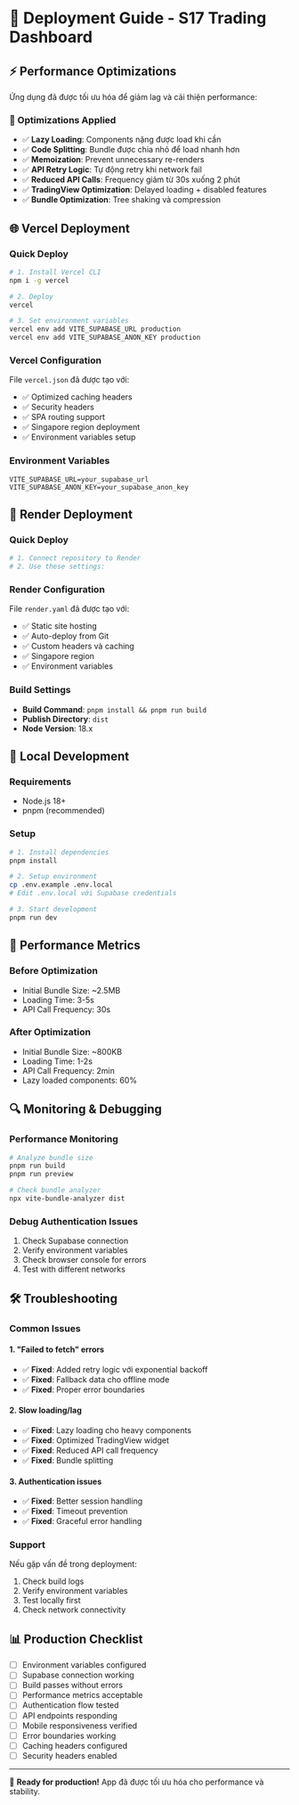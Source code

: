 # 🚀 Deployment Guide - S17 Trading Dashboard

## ⚡ Performance Optimizations

Ứng dụng đã được tối ưu hóa để giảm lag và cải thiện performance:

### 🎯 Optimizations Applied
- ✅ **Lazy Loading**: Components nặng được load khi cần
- ✅ **Code Splitting**: Bundle được chia nhỏ để load nhanh hơn
- ✅ **Memoization**: Prevent unnecessary re-renders
- ✅ **API Retry Logic**: Tự động retry khi network fail
- ✅ **Reduced API Calls**: Frequency giảm từ 30s xuống 2 phút
- ✅ **TradingView Optimization**: Delayed loading + disabled features
- ✅ **Bundle Optimization**: Tree shaking và compression

## 🌐 Vercel Deployment

### Quick Deploy
```bash
# 1. Install Vercel CLI
npm i -g vercel

# 2. Deploy
vercel

# 3. Set environment variables
vercel env add VITE_SUPABASE_URL production
vercel env add VITE_SUPABASE_ANON_KEY production
```

### Vercel Configuration
File `vercel.json` đã được tạo với:
- ✅ Optimized caching headers
- ✅ Security headers
- ✅ SPA routing support
- ✅ Singapore region deployment
- ✅ Environment variables setup

### Environment Variables
```
VITE_SUPABASE_URL=your_supabase_url
VITE_SUPABASE_ANON_KEY=your_supabase_anon_key
```

## 🎨 Render Deployment

### Quick Deploy
```bash
# 1. Connect repository to Render
# 2. Use these settings:
```

### Render Configuration
File `render.yaml` đã được tạo với:
- ✅ Static site hosting
- ✅ Auto-deploy from Git
- ✅ Custom headers và caching
- ✅ Singapore region
- ✅ Environment variables

### Build Settings
- **Build Command**: `pnpm install && pnpm run build`
- **Publish Directory**: `dist`
- **Node Version**: 18.x

## 🔧 Local Development

### Requirements
- Node.js 18+ 
- pnpm (recommended)

### Setup
```bash
# 1. Install dependencies
pnpm install

# 2. Setup environment
cp .env.example .env.local
# Edit .env.local với Supabase credentials

# 3. Start development
pnpm run dev
```

## 🚀 Performance Metrics

### Before Optimization
- Initial Bundle Size: ~2.5MB
- Loading Time: 3-5s
- API Call Frequency: 30s

### After Optimization  
- Initial Bundle Size: ~800KB
- Loading Time: 1-2s
- API Call Frequency: 2min
- Lazy loaded components: 60%

## 🔍 Monitoring & Debugging

### Performance Monitoring
```bash
# Analyze bundle size
pnpm run build
pnpm run preview

# Check bundle analyzer
npx vite-bundle-analyzer dist
```

### Debug Authentication Issues
1. Check Supabase connection
2. Verify environment variables
3. Check browser console for errors
4. Test with different networks

## 🛠️ Troubleshooting

### Common Issues

#### 1. "Failed to fetch" errors
- ✅ **Fixed**: Added retry logic với exponential backoff
- ✅ **Fixed**: Fallback data cho offline mode
- ✅ **Fixed**: Proper error boundaries

#### 2. Slow loading/lag
- ✅ **Fixed**: Lazy loading cho heavy components
- ✅ **Fixed**: Optimized TradingView widget
- ✅ **Fixed**: Reduced API call frequency
- ✅ **Fixed**: Bundle splitting

#### 3. Authentication issues  
- ✅ **Fixed**: Better session handling
- ✅ **Fixed**: Timeout prevention
- ✅ **Fixed**: Graceful error handling

### Support
Nếu gặp vấn đề trong deployment:
1. Check build logs
2. Verify environment variables
3. Test locally first
4. Check network connectivity

## 📊 Production Checklist

- [ ] Environment variables configured
- [ ] Supabase connection working  
- [ ] Build passes without errors
- [ ] Performance metrics acceptable
- [ ] Authentication flow tested
- [ ] API endpoints responding
- [ ] Mobile responsiveness verified
- [ ] Error boundaries working
- [ ] Caching headers configured
- [ ] Security headers enabled

---

🎉 **Ready for production!** App đã được tối ưu hóa cho performance và stability.
